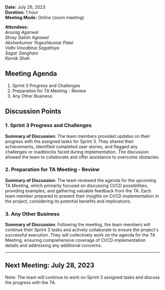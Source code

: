 
**Date:** July 26, 2023  
**Duration:** 1 hour  
**Meeting Mode:** Online (zoom meeting)    

**Attendees:**  
_Anurag Agarwal_  
_Shrey Satish Agrawal_  
_Aksharkumar Yogeshkumar Patel_  
_Vidhi Vinodbhai Sagathiya_  
_Sagar Sanghani_  
_Karnik Shah_  

## Meeting Agenda

1. Sprint 3 Progress and Challenges
2. Preparation for TA Meeting - Review
3. Any Other Business

## Discussion Points

### 1. Sprint 3 Progress and Challenges

**Summary of Discussion**: The team members provided updates on their progress with the assigned tasks for Sprint 3. They shared their achievements, identified completed user stories, and flagged any challenges or roadblocks faced during implementation. The discussion allowed the team to collaborate and offer assistance to overcome obstacles.

### 2. Preparation for TA Meeting - Review

**Summary of Discussion**: The team reviewed the agenda for the upcoming TA Meeting, which primarily focused on discussing CI/CD possibilities, providing examples, and gathering valuable feedback from the TA. Each team member prepared to present their insights on CI/CD implementation in the project, considering its potential benefits and implications.

### 3. Any Other Business

**Summary of Discussion**: Following the meeting, the team members will continue their Sprint 3 tasks and actively collaborate to ensure the project's successful execution. They will collectively work on the agenda for the TA Meeting, ensuring comprehensive coverage of CI/CD implementation details and addressing any additional concerns.


---


## Next Meeting: July 28, 2023

Note: The team will continue to work on Sprint 3 assigned tasks and discuss the progress with the TA.
